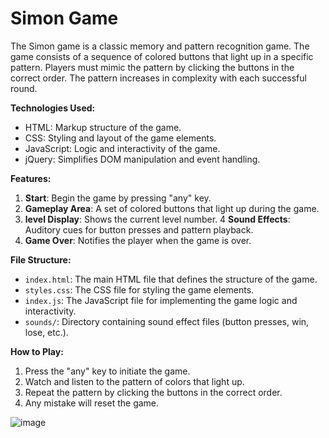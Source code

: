 # Simon Game

The Simon game is a classic memory and pattern recognition game. The game consists of a sequence of colored buttons that light up in a specific pattern. Players must mimic the pattern by clicking the buttons in the correct order. The pattern increases in complexity with each successful round.

**Technologies Used:**
- HTML: Markup structure of the game.
- CSS: Styling and layout of the game elements.
- JavaScript: Logic and interactivity of the game.
- jQuery: Simplifies DOM manipulation and event handling.

**Features:**
1. **Start**: Begin the game by pressing "any" key.
2. **Gameplay Area**: A set of colored buttons that light up during the game.
3. **level Display**: Shows the current level number.
4 **Sound Effects**: Auditory cues for button presses and pattern playback.
5. **Game Over**: Notifies the player when the game is over.

**File Structure:**
- `index.html`: The main HTML file that defines the structure of the game.
- `styles.css`: The CSS file for styling the game elements.
- `index.js`: The JavaScript file for implementing the game logic and interactivity.
- `sounds/`: Directory containing sound effect files (button presses, win, lose, etc.).

**How to Play:**
1. Press the "any" key to initiate the game.
2. Watch and listen to the pattern of colors that light up.
3. Repeat the pattern by clicking the buttons in the correct order.
4. Any mistake will reset the game.

![image](https://github.com/appiniakhil/Simon-Game/assets/91030529/4e6e52c8-91d6-49e2-b519-620d8ad3a5c9)

